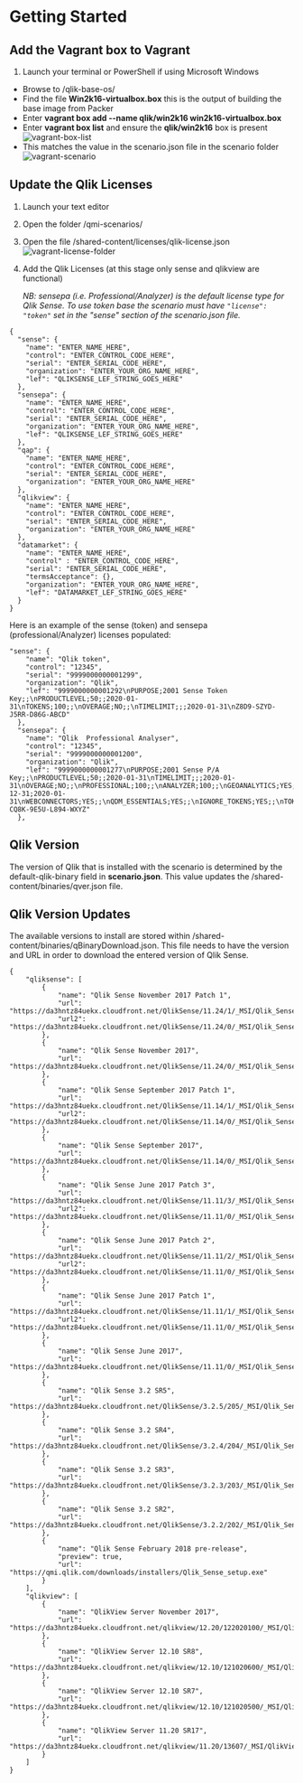 # Getting Started

## Add the Vagrant box to Vagrant
1. Launch your terminal or PowerShell if using Microsoft Windows
* Browse to /qlik-base-os/
* Find the file __Win2k16-virtualbox.box__ this is the output of building the base image from Packer
* Enter __vagrant box add --name qlik/win2k16 win2k16-virtualbox.box__
* Enter __vagrant box list__ and ensure the __qlik/win2k16__ box is present
![vagrant-box-list](../img/vagrant-box-list.png)
* This matches the value in the scenario.json file in the scenario folder
![vagrant-scenario](../img/scenarios-json.png)

## Update the Qlik Licenses
1. Launch your text editor
2. Open the folder /qmi-scenarios/
3. Open the file /shared-content/licenses/qlik-license.json
![vagrant-license-folder](../img/vagrant-license-folder.png)
4. Add the Qlik Licenses (at this stage only sense and qlikview are functional)

   *NB:  sensepa (i.e. Professional/Analyzer)  is the default license type for Qlik Sense. To use token base the scenario must  have `"license": "token"` set in the "sense" section of the scenario.json file.*

```
{
  "sense": {
    "name": "ENTER_NAME_HERE",
    "control": "ENTER_CONTROL_CODE_HERE",
    "serial": "ENTER_SERIAL_CODE_HERE",
    "organization": "ENTER_YOUR_ORG_NAME_HERE",
    "lef": "QLIKSENSE_LEF_STRING_GOES_HERE"
  },
  "sensepa": {
    "name": "ENTER_NAME_HERE",
    "control": "ENTER_CONTROL_CODE_HERE",
    "serial": "ENTER_SERIAL_CODE_HERE",
    "organization": "ENTER_YOUR_ORG_NAME_HERE",
    "lef": "QLIKSENSE_LEF_STRING_GOES_HERE"
  },
  "qap": {
    "name": "ENTER_NAME_HERE",
    "control": "ENTER_CONTROL_CODE_HERE",
    "serial": "ENTER_SERIAL_CODE_HERE",
    "organization": "ENTER_YOUR_ORG_NAME_HERE"
  },
  "qlikview": {
    "name": "ENTER_NAME_HERE",
    "control": "ENTER_CONTROL_CODE_HERE",
    "serial": "ENTER_SERIAL_CODE_HERE",
    "organization": "ENTER_YOUR_ORG_NAME_HERE"
  },
  "datamarket": {
    "name": "ENTER_NAME_HERE",
    "control" : "ENTER_CONTROL_CODE_HERE",
    "serial": "ENTER_SERIAL_CODE_HERE",
    "termsAcceptance": {},
    "organization": "ENTER_YOUR_ORG_NAME_HERE",
    "lef": "DATAMARKET_LEF_STRING_GOES_HERE"
  }
}
```

Here is an example of the sense (token) and sensepa (professional/Analyzer) licenses populated:
```
"sense": {
    "name": "Qlik token",
    "control": "12345",
    "serial": "9999000000001299",
    "organization": "Qlik",
    "lef": "9999000000001292\nPURPOSE;2001 Sense Token Key;;\nPRODUCTLEVEL;50;;2020-01-31\nTOKENS;100;;\nOVERAGE;NO;;\nTIMELIMIT;;;2020-01-31\nZ8D9-SZYD-J5RR-D86G-ABCD"
  },
  "sensepa": {
    "name": "Qlik  Professional Analyser",
    "control": "12345",
    "serial": "9999000000001200",
    "organization": "Qlik",
    "lef": "9999000000001277\nPURPOSE;2001 Sense P/A Key;;\nPRODUCTLEVEL;50;;2020-01-31\nTIMELIMIT;;;2020-01-31\nOVERAGE;NO;;\nPROFESSIONAL;100;;\nANALYZER;100;;\nGEOANALYTICS;YES;;\nGEOPLUS;YES;;\nGEOCODING;1000000;2018-12-31;2020-01-31\nWEBCONNECTORS;YES;;\nQDM_ESSENTIALS;YES;;\nIGNORE_TOKENS;YES;;\nTOKENS;200;;\nELASTIC;NO;;\nCLOUD_SERVICE;NO;;\nKZW3-CQ8K-9E5U-L894-WXYZ"
  },
  ```

## Qlik Version
The version of Qlik that is installed with the scenario is determined by the default-qlik-binary field in __scenario.json__.  This value updates the /shared-content/binaries/qver.json file.

## Qlik Version Updates
The available versions to install are stored within /shared-content/binaries/qBinaryDownload.json.  This file needs to have the version and URL in order to download the entered version of Qlik Sense.

```
{
    "qliksense": [
        {
            "name": "Qlik Sense November 2017 Patch 1",
            "url": "https://da3hntz84uekx.cloudfront.net/QlikSense/11.24/1/_MSI/Qlik_Sense_update.exe",
            "url2": "https://da3hntz84uekx.cloudfront.net/QlikSense/11.24/0/_MSI/Qlik_Sense_setup.exe"
        },
        {
            "name": "Qlik Sense November 2017",
            "url": "https://da3hntz84uekx.cloudfront.net/QlikSense/11.24/0/_MSI/Qlik_Sense_setup.exe"
        },
        {
            "name": "Qlik Sense September 2017 Patch 1",
            "url": "https://da3hntz84uekx.cloudfront.net/QlikSense/11.14/1/_MSI/Qlik_Sense_update.exe",
            "url2": "https://da3hntz84uekx.cloudfront.net/QlikSense/11.14/0/_MSI/Qlik_Sense_setup.exe"
        },
        {
            "name": "Qlik Sense September 2017",
            "url": "https://da3hntz84uekx.cloudfront.net/QlikSense/11.14/0/_MSI/Qlik_Sense_setup.exe"
        },
        {
            "name": "Qlik Sense June 2017 Patch 3",
            "url": "https://da3hntz84uekx.cloudfront.net/QlikSense/11.11/3/_MSI/Qlik_Sense_update.exe",
            "url2": "https://da3hntz84uekx.cloudfront.net/QlikSense/11.11/0/_MSI/Qlik_Sense_setup.exe"
        },
        {
            "name": "Qlik Sense June 2017 Patch 2",
            "url": "https://da3hntz84uekx.cloudfront.net/QlikSense/11.11/2/_MSI/Qlik_Sense_update.exe",
            "url2": "https://da3hntz84uekx.cloudfront.net/QlikSense/11.11/0/_MSI/Qlik_Sense_setup.exe"
        },
        {
            "name": "Qlik Sense June 2017 Patch 1",
            "url": "https://da3hntz84uekx.cloudfront.net/QlikSense/11.11/1/_MSI/Qlik_Sense_update.exe",
            "url2": "https://da3hntz84uekx.cloudfront.net/QlikSense/11.11/0/_MSI/Qlik_Sense_setup.exe"
        },
        {
            "name": "Qlik Sense June 2017",
            "url": "https://da3hntz84uekx.cloudfront.net/QlikSense/11.11/0/_MSI/Qlik_Sense_setup.exe"
        },
        {
            "name": "Qlik Sense 3.2 SR5",
            "url": "https://da3hntz84uekx.cloudfront.net/QlikSense/3.2.5/205/_MSI/Qlik_Sense_setup.exe"
        },
        {
            "name": "Qlik Sense 3.2 SR4",
            "url": "https://da3hntz84uekx.cloudfront.net/QlikSense/3.2.4/204/_MSI/Qlik_Sense_setup.exe"
        },
        {
            "name": "Qlik Sense 3.2 SR3",
            "url": "https://da3hntz84uekx.cloudfront.net/QlikSense/3.2.3/203/_MSI/Qlik_Sense_setup.exe"
        },
        {
            "name": "Qlik Sense 3.2 SR2",
            "url": "https://da3hntz84uekx.cloudfront.net/QlikSense/3.2.2/202/_MSI/Qlik_Sense_setup.exe"
        },
        {
            "name": "Qlik Sense February 2018 pre-release",
            "preview": true,
            "url": "https://qmi.qlik.com/downloads/installers/Qlik_Sense_setup.exe"
        }
    ],
    "qlikview": [
        {
            "name": "QlikView Server November 2017",
            "url": "https://da3hntz84uekx.cloudfront.net/qlikview/12.20/122020100/_MSI/QlikViewServer_x64Setup.exe"
        },
        {
            "name": "QlikView Server 12.10 SR8",
            "url": "https://da3hntz84uekx.cloudfront.net/qlikview/12.10/121020600/_MSI/QlikViewServer_x64Setup.exe"
        },
        {
            "name": "QlikView Server 12.10 SR7",
            "url": "https://da3hntz84uekx.cloudfront.net/qlikview/12.10/121020500/_MSI/QlikViewServer_x64Setup.exe"
        },
        {
            "name": "QlikView Server 11.20 SR17",
            "url": "https://da3hntz84uekx.cloudfront.net/qlikview/11.20/13607/_MSI/QlikViewServer_Win2012andUp.exe"
        }
    ]
}
```
